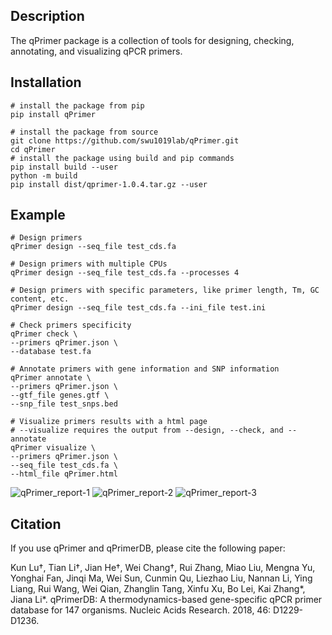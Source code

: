 ## Description
The qPrimer package is a collection of tools for designing, checking, annotating, and visualizing qPCR primers.

## Installation

```shell
# install the package from pip
pip install qPrimer
```

```shell
# install the package from source
git clone https://github.com/swu1019lab/qPrimer.git
cd qPrimer
# install the package using build and pip commands
pip install build --user
python -m build
pip install dist/qprimer-1.0.4.tar.gz --user
```

## Example

```shell
# Design primers
qPrimer design --seq_file test_cds.fa

# Design primers with multiple CPUs
qPrimer design --seq_file test_cds.fa --processes 4

# Design primers with specific parameters, like primer length, Tm, GC content, etc.
qPrimer design --seq_file test_cds.fa --ini_file test.ini

# Check primers specificity
qPrimer check \
--primers qPrimer.json \
--database test.fa

# Annotate primers with gene information and SNP information
qPrimer annotate \
--primers qPrimer.json \
--gtf_file genes.gtf \
--snp_file test_snps.bed

# Visualize primers results with a html page
# --visualize requires the output from --design, --check, and --annotate
qPrimer visualize \
--primers qPrimer.json \
--seq_file test_cds.fa \
--html_file qPrimer.html
```

![qPrimer_report-1](https://cdn.jsdelivr.net/gh/swu1019lab/md_img/qPrimer_report-1.jpeg)
![qPrimer_report-2](https://cdn.jsdelivr.net/gh/swu1019lab/md_img/qPrimer_report-2.jpeg)
![qPrimer_report-3](https://cdn.jsdelivr.net/gh/swu1019lab/md_img/qPrimer_report-3.jpeg)

## Citation

If you use qPrimer and qPrimerDB, please cite the following paper:

Kun Lu†, Tian Li†, Jian He†, Wei Chang†, Rui Zhang, Miao Liu, Mengna Yu, Yonghai Fan, Jinqi Ma, Wei Sun, Cunmin Qu,
Liezhao Liu, Nannan Li, Ying Liang, Rui Wang, Wei Qian, Zhanglin Tang, Xinfu Xu, Bo Lei, Kai Zhang*, Jiana Li*.
qPrimerDB: A thermodynamics-based gene-specific qPCR primer database for 147 organisms.
Nucleic Acids Research. 2018, 46: D1229-D1236.